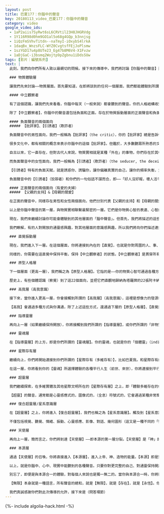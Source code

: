 ```yaml
---
layout: post
title: 巴夏177：你腦中的聲音
key: 20180113_video_巴夏177：你腦中的聲音
category: video
google_video_ids:
  - 1aP2aiis7SyRwt6sL6CRVtil23H8JHGRVdg
  - 1Y116R98d0hm9GO1al5o68g4GQp_b3nnjsg
  - 1iQzFmSVhvTitdn--naTmyI-iOxybS4lrkA
  - 1daqBx_WnzsFLC-WYZ0CvgtsfFEjJoPlsmw
  - 1szYGD17u4p8UTe23_Eg47b8M6V4-X1Fvzw
  - 1aDjGaC-i3bsmq2Wojtp9pZgbnu1iDdsSUw
tags: [影片｜編號系列]
text: |
  此刻，我們向你們所有人致以最親切的問候。接下來的傳導中，我們將討論【你腦中的聲音】這個主題，由這位通靈人腦中的聲音（也就是巴夏我），做為本場主持。我們將談到不同層面的腦中聲音，大致分為兩部分——物質層面、非物質層面——它們可被解讀為：腦中的聲音、想法、啟發、信息、感應、振動、直覺等等。

  ### 物質體驗層

  讓我們先來討論——物質層面。首先要知道，在即將談到的任何一個層面，我們都能體驗到所謂的「聲音」，任何「聲音」都可能被你的人格結構過濾為負面、正面或中立的信息。

  #### 中立觀察者

  有了這個認識，讓我們先來看看，你腦中每天（一般來說）都會聽到的聲音。你的人格結構收到的外界反射，（從某種意義上）就像聽到的信息或聲音。在你的核心，有一個（姑且）叫做【中立觀察者】的聲音，它是日常中具有代表性的「聲音」，它是一種觀察，一種中立的認知。日常生活中，你會「聽到」這些聲音，「看，那邊有個人」，「我想走這條路」，「有人向我走過來了」，「對了，我還有件事沒做」，這些都是【中立觀察者】在對你的日常瑣事進行記錄，它就像你在物質實相（這場大夢）中的監視器。

  除了【中立觀察者】，你腦中的聲音還包括負面和正面。存在於物質振動層面的正面聲音和負面聲音同樣被分為兩個部分（兩種模式、兩種振動）。從外在特點來看，【正面聲音的兩個面向】和【負面聲音的兩個面向】可以表示為男性和女性兩種模式（陽性和陰性兩個面向）。

  #### 負面聲音的兩個面向
  ##### 【批評家】、【引誘者】（欺詐者）

  負面聲音中的男性面向，我們一般稱為【批評家】（the critic），你的【批評家】總是告訴你——「你不夠好」。總是評判你——「你還不夠格」，「你還沒有盡力」，「你做的不對」，「你做錯了」，以及你給自己編造的各種自我批評，它貶低你的本質，否定你的存在。

  很多文化中，都有相關的概念來表示你腦中的這個【批評家】。但鑑於，大多數聽眾所熟悉的文化（西方文化）背景中，很多神話故事都起源於你們所謂的猶太教和基督教，因此，我將借用你們宗教文化中的概念，來勾勒這個【批評家】的形象，正如你們古老的聖經故事所描述，這個【批評家】就是被你們稱為「謊言之父」的「撒旦（路西法）」。因為，所有這些評判——「你不夠好」，「你沒有資格」，「你做得不對」，這些批評，從根本上說，都是否定你的本質和存在價值的謊言。

  自古以來，它一直存在，但對古代人來說，物質實相就是某種「外在」的事物，你們存在於其中，所以，這個批評的聲音，也被具象化為一個「外在的」範例。很多古代人無法理解，這個【批評家】（或撒旦）就源於他們自己的意識，源於他們的心智，源於他們的物質意識。所以，當這種內在的聲音出現時，當他們聽到這種對話時，他們就想當然地認為，這聲音源於外在，源於外在的物質世界，所以，他們把這種聲音歸咎給「魔鬼」、「負面靈體」、「惡魔」這種虛構的概念，並將罪魁禍首定義為——「謊言之父」。因此要明白，當你聽到這種批評的聲音時，它的本質其實是謊言，它只是在提醒你——調整自己的頻率失衡，找回真正的自己。

  而負面聲音中的女性面向，我們一般稱為【引誘者】（欺詐者）（the seducer, the deceiver），它常常被描述為一個迷人的妖婦，引誘你走向懸崖。在聖經故事中，它通常是「謊言之父」女性的一面，你可以說，它就是「謊言之父」的夥伴或副本，它就是你們古書中記載的——「巴比倫大淫婦」。你們聖經故事中提到的這些負面人物，本質上象徵的，其實就是你物質意識中的【批評家】和【引誘者】。

  【引誘者】特有的負面天賦，就是誘惑你、誘騙你，讓你偏離真實的自己，讓你的頻率失衡，並讓你覺得，「這樣才是最好的選擇」。【引誘者】是以結果為導向的。它認為，走捷徑沒問題、欺騙他人沒問題、順手牽羊沒問題，為了達到某個結果，毫不在乎過程中出現的各種失衡，它一路在你耳邊輕語——「抄近路吧，沒關係的，沒人會管的，你做得很對，不會有問題的」。它似乎給你指出一條「非常輕鬆」的路，但它的誘騙本性會掩蓋一個事實，否認一個事實，即——由於你內在頻率失衡，它指出的，恰恰是最困難的一條路，而這「失衡的頻率」（失衡的認知）會不斷反彈回來，因為別忘了——（你所逃避的）信念體系會自我強化，並通過「高我」這面鏡子一次又一次地反射給你，你選擇相信的能量（或失衡的觀念），會不斷被放大。

  負面聲音中的【引誘者】（狡辯者）和你們的一句俗話不謀而合，即——「好人沒好報，壞人活千年」。所以，光有好結果是不夠的，好結果要和（相對應的）好方法平衡一致。所以，要留意你們腦中的這類負面聲音，它們源於你物質心智中的某個信念體系，我們將其象徵性地描述為——【批評家】和【引誘者】，當他們試圖誘騙你，使你內在失衡時，要讓自己覺察，找回你的【中立觀察者】（的聲音），從而給自己一個機會，切換到你物質心智中的正面頻率。

  #### 正面聲音的兩個面向（有愛的夫婦）
  ##### 【父親的支持】&【母親的關愛】

  在正面的聲音中，同樣存在男性和女性兩個面向，他們分別代表【父親的支持】和【母親的關愛】，如同一對有愛的夫婦，幫助你不斷成長，幫助你融入喜悅、真實、興奮、熱情、創造，融入本源無條件的愛中。當你知曉，當你讓這正面頻率之光穿透進來，照耀你的內在時，你會感受到一種鼓勵，一種認可，這充滿支持的能量出現在你生活的每時每刻。這能量，就是正面的、有愛的父母——【父親的支持】和【母親的關愛】，他們能讓你真正成長為一個與內在靈性平衡統一的人。

  以上是你腦中聲音的第一層，與物質實相聯繫最緊密的一層。它們是你物質心智的表達、心智的表達，它們是一種投射，能引導你（儘可能地）保持在【中立觀察者】的狀態。你並非一定要經歷被【批評家】和【引誘者】誘騙到負面頻率（的教訓），才能學會維持中立平衡，你隨時可以選擇，選擇只接受那些代表著【父親的支持】和【母親的關愛】的聲音，只接受那些代表著「有愛的父母」的信息和輸入，並在它們的引導下成長為一個成熟、內在平衡的存在。

  現在，我們來繼續討論你可能會體驗到的其他層面的「腦中聲音」。但首先，我們將描述的這些層面，都是具有代表性的，它們代表不同的相關程度、不同的能量跨度和意識跨度，我們將按共振頻率的高低和廣度，由下往上向你們介紹這些層面，並不是說，你一定會按這個順序在生活中體驗到它們。你可能根據個人的需要，跳過其中一個或幾個層面。因為，我們本次所討論的物質或非物質層面的聲音，不只包括你自己在物質意識中創造的聲音或對白，還包括你從非物質意識（靈性）那裡接收到的非物質存有的訊息；不只包括所謂的「自我引導」，還包括在通靈狀態下連接到的「其他層面的引導」。

  我們瞭解，有的人對開放的通靈感興趣，對其他層面的意識感興趣，所以我們將向你們描述連接其他意識層面時，最可能的順序、方式和層級，這是大多數人進入通靈狀態時，最普遍的規律。再次說明，這個規律、順序，並不是刻板的，我們描述的只是大多數人連接高層意識時將經歷的順序，在通靈狀態下，你將找到更完整的自己——可以是內在的自己，可以是「外在」的自己。目前，我們已經討論了第一個層面，即最根源的【中立觀察者】，分支出負面的【批評家】和【引誘者】，分支出正面的【父親的支持】和【母親的關愛】。

  ### 直覺振動層

  現在，我們進入下一層。在這個層面，你將連接到內在的【直覺】，也就是你對周圍的人、事、物的感知，這包括不同的存有（不一定是人類）。【直覺】，也可以是一種聲音，一種感受，一種知覺，它是你腦中、心中的另一種「聲音」。別忘了，「心」（heart）也是不可或缺的一部分，【你腦中的聲音】（包括正負面）指的是【頭腦（理性）和心（感性）】的結合」。在【直覺層】，你腦中的聲音，就是一種知覺、一種對頻率的解讀，這種解讀可以是負面或正面的，取決於你的信念體系，但這種解讀，和前面討論的「自我對話型」的聲音有所不同。這種直覺（解讀），更像是來自另一個層面、另一個界域，更像是一種「外來的頻率」，被你接收並解讀，被你當作一種「路標」，來幫助你更直接地連接你周圍的世界，幫助你在這頻率、信息、振動的海洋中穿行。

  同樣的，你需要在這直覺中保持平衡，保持【中立觀察者】的狀態。【中立觀察者】是貫穿所有層面的。正面、負面和中立的過濾網，都是至始至終存在的。因此，要在直覺中保持平衡。為了時刻留意、洞察你內在的頻率變化，你需要學會區分：哪些是純粹中立的觀察和覺知，哪些是被你物質心智中的正面或負面過濾網進行過加工、包裝和潤色的。你對一個振動（人、事、物）的「直覺性解讀」，並不一定是「直」覺的（中立的），任何事的正面意義或負面意義，都是由你自己選擇的，我們將這個層面稱為【直覺振動層】。在這個層面，【直覺】被轉化一種腦中（心中）的聲音、一種直接的感知。

  ### 原型人格層

  下一個層面（更高一層），我們稱之為【原型人格層】。它指的是——你的物質心智可通過各種方式被劃分，【原型人格層】是你整個物質心智的多種人格面向，它們是（上下）重疊的、也是（左右）並列的，取決於你的（縱橫）視角，這些最原始的人格表達（共有22個），組成了你的整個顯意識，這22個人格面向，就好像22個不同的人，忽然出現在你的意識中。很多時候（並非絕對），當你們星球上的人進行通靈（口頭通靈、文字通靈等）時，常常是為了連接到 「另一個存有」，或「另一個人」，通常（並非絕對），你們最先接觸的就是這個「原型人格層」的各種人格面向，你以為自己是在和「另一個實體」或「另一個維度」溝通，通常情況下不是。你最先接觸的存在，是【原型人格層】的各種人格投射。

  歷史上，有些個體認識（察覺）到了這22個面向，並把它們直觀地歸納為塔羅牌的22張阿卡納大牌。如果你們想瞭解這22個人格面向（人格元素）的振動頻率（特徵），就去瞭解塔羅牌的22張大牌，從而瞭解，你在特定時間對自己的特定解讀，在不同時間和場合下，你表現的22種不同能量、22種不同角色，在不同時間和場合下，你頭腦中的不同劇情、不同聯繫，同樣，基於你所持的信念體系，你對這22個人格的體驗，可以是正面、負面或中立的，可以通過深入研究這22張塔羅大牌來瞭解組成你【物質心智】的22個人格面向。

  ### 高我層（高我意識）

  接下來，當你進入更高一層，你會接觸到所謂的【高我層】（高我意識），這裡是想像力的發源地，而想像力是一種管道、通道，用以連接【高我】和【物質意識/小我（頭腦、思維）】。因此，你對想像力本身的體驗，就是對【高我層】的體驗，許多白日夢、畫面和感受都源自想像力，有些夢境也源自想像力，因為通常，當你醒來時所憶起的夢境（另一種「聲音」、另一種信息溝通），這些夢境，可能只是你的物質心智對來自「整體自我」的信息的解讀。因為在夢中，你能更完整地、更帶有覺察地與你的【高我】接觸，所以，當你早上醒來時，你的【物質意識】（小我/顯意識）（physical mind）會借用想像力（這根管道），保持與【高我】的連接、對話、溝通，保持信息的互動，並將這些信息互動轉換為便於理解的形式——即夢境（包括畫面、感受、記憶）。

  【高我】會通過多種方式與你溝通，除了上述這些方式，還通過下層的【原型人格層】、【直覺振動層】以及【物質體驗層】與你溝通，你生活中的【同步性（同步巧合）】體驗，也是一種信號、一種地圖、一種聲音，【高我】對你的引導方式是很溫柔的，它給你的信息總是近在眼前（當下），因為【高我】像一面鏡子，投射出你需要瞭解、需要關注的信息和概念，它總是利用你現實中已有的事物來提醒你，這也是一種溝通方式、一種聲音。你體驗到的【同步性】，其本身就是【高我】的「聲音」，它通過投射信息，來幫助你保持平衡、過你真正選擇的人生、做你真正的自己。

  ### 指導靈層

  再向上一層（如果繼續保持開放），你將接觸到我們所謂的【指導靈層】，或你們所謂的「非物質界」或「靈界」，所謂「另一個世界」的存有。此時，你的靈魂將進入通靈、神秘力量之領域，你將聽到不同的聲音——來自指導靈的聲音，來自指導靈的直覺，來自指導靈的想像力。有時候它不是一個具體的「聲音」（有時候是）。但總的來說，至此你已進入指導靈、高靈、靈性存有的領域。這會使你接收到的傳導（聲音）得到強化、放大，並轉換為你腦中的聲音，轉換為你能理解的信息。這對你和其他人（任何需要這個信息的人）都是非常有益的。

  ### 靈魂層

  在【指導靈層】的上方，即是你們所謂的【靈魂層】。你的靈魂，也就是你的「個體靈」（individual soul），代表著你特殊的人生體驗。你的【靈魂（個體靈）】將告訴你——你此生的指導靈、靈性家族是什麼，它會告訴你，什麼樣的指導靈將陪伴你一生。在這個層面，你將會「真正」接觸到「另一個」實體，但並不是「真正」。，所謂的「另一個」，也是更完整、更宏大的「你」，【靈魂（個體靈）】決定了你的人生課題。【靈魂】將會基於這個課題、基於你選擇的挑戰，向你傳送相關的信息、聲音或指導，然而，你人生的最大挑戰，其本身就是【靈魂】的聲音，這聲音將幫助你去探索你的人生主題，去發現新的自己。所以，你的人生挑戰，本身是你腦中的另一種聲音，使你接觸到【靈魂層】，接觸到【指導靈層】、【高我層】、【原型人格層】、【直覺振動層】以及物質心智（正面、負面、中立）。

  ### 星際存有層

  繼續向上，你們將開始連接到你們所謂的【星際存有（多維存有）】，比如巴夏我。和星際存有的心靈感應、頻率共振，同樣可以表現為某種聲音，比如，你眼前的這個通靈人（戴羅）說話的聲音。在【星際存有層】，你將連接到更大規模的宇宙，此時，你接收到的信息或投射會將你的注意力（意識焦點）轉移到宇宙中的其他星球、其他維度、其他體驗、其他面向。

  在這一層，你將看到你的【靈魂】所選擇體驗的各種平行人生（前世、來世），你將連接到平行人生，並感知到「其他自己」的聲音，因為「你們」是相互連接的。這些聲音，也是可以接觸到的，但別忘了，順序不是一定的，有的人可能會從【直覺層】直接跳躍到【星際存有層】，並在腦中聽到它們的信息，或者感知到所謂的「前世、來世」。你可以跳過不相關的層面，直接去傾聽對你來說最重要的信息。再次提醒，順序並不是固定的，它只是列舉出你所能接觸到的各種層面。不同層面，對應不同的信息、不同的連接方式、不同的視角。我們只是將（你能接收到的）所有信息，委婉地比喻為【你腦中的聲音】。

  ### 超靈層

  我們繼續探索，在多維實體及其他星際文明所在的【星際存有層】之上，即「體驗多維存在的個體意識」所在的【星際存有層】之上，你將會接觸到所謂的【超靈層】（譯註：巴夏曾說，地球70億人，大概有20-30萬個超靈）從某種角度來說，超靈就像是「多個平行存在的原型聲音」，從【超靈】的角度看，過去、現在、未來都是同時存在的，【超靈】代表你所有的存在體驗。因為此世的你是【超靈】的延伸，前世的你是【超靈】的延伸，來世的你也是【超靈】的延伸，所有的平行人生延伸，都來自你的【超靈】。你可以和【超靈】接觸，借助腦中的聲音（多個平行存在的原型聲）進行溝通、交流。

  【超靈】的聲音，通常都是心靈感應式的，圖像式的，（全息）符號式的，它會通過某種非常簡單而形象的方式，向你「一次性傳達（秒傳）」大量的概念和信息，可以是簡單的圖像，也可以是複雜的幾何符號，但仍然是以代表性的符號出現，表達各種聲音、信息和體驗。因此，你的物質心智才能適應這些聲音，並對其進行處理和描述。【超靈】與你溝通的方式，取決於「你的人生課程」和「你與它接觸的動機」。

  ### 復合超靈層/星系意識層

  在【超靈層】之上，你將進入【復合超靈層】，我們也稱之為【星系意識層】。觸及到【星系意識層】，意味著你的意識已經跨越了銀河系，你的意識所觸及的時空跨度，已經空前達到了星系規模，而各個星系、各個維度、各個宇宙，都是本源的一部分。這種星系規模的接觸，通常也是以腦中聲音的方式進行的，

  不僅包括視覺、聽覺、情緒、振動、心靈感應、影像、對話、幾何圖形（這又是一種不同的「聲音」）等等，甚至包括對星系本身的描繪——例如，一顆閃閃發光的超級恆星的景象，或者恆星表面的景象。【星系意識層】通過這種全息的方式，向物質意識發送信息。你將可能在這種信息中，看到耀眼的恆星和星系，或看到恆星表面的日珥，像捲鬚一樣伸向你，向你傳送信息，那耀眼的光伸向你，並轉換成你腦中的「聲音」，你將「聽到」——光在說話，任何與你所在物質實相（即地球）相關的物理表達，都可以成為光的聲音。

  ### 天使層

  再向上一層，簡而言之，你們將到達【天使層】——即本源的第一層分裂。【天使層】是「神」的第一層鏡像，是最原初的界域，這裡是【本源（上帝、神）】的第一層分裂、第一層鏡像。在天使的領域，你將有機會體驗到一種方向迷失，一種「連接性的分離」，你將體驗到「慈悲」或「大愛」，體驗到包容一切的能量，那是一種包含、一種容納，那是一種純粹的頻率，純粹的光的表達。在這頻率中，你將聽到另一種聲音，你將被它吸引至你更高的存在，那明亮無比的光，讓物質世界的一切陰影蕩然無存。它讓你透徹地看見，你核心振動的光束；它讓你清晰地聽見，你核心頻率的號角。它召喚你與本源合一、共振，以進入最終的層面。

  ### 本源層

  通過【天使層】的召喚，你將直接進入【本源層】，進入上帝、神、造物的能量。【本源】即是對「無條件的支持和無條件的愛」的獨特表達、獨特聲音、獨特感覺，而這無條件的愛，本身就是一種光明的語言、一種清晰的聲音。這聲音，是一種對於「你是誰、你在何時、你在何地、你在做什麼」的全然知曉，這聲音，可以經由任何方式顯化出來（任何它願意的方式），它可以是聲音、直覺、原型人格、天使、外星人、指導靈，任何你需要的方式，它就是「最無障礙的人生之道」本身，它通過各種方式不斷地召喚著你，吸引著你，使你與它合一，使你無限地擴展，無限地收縮，它是【一切】，它是【三位一體】，它是【極性】，它是【平衡】。你將以全新的方式，以「三合音、三位一體、三重結構」的符號和象徵與【本源】進行溝通，這就是你們頭腦最能理解的比喻，這就是【本源】的「聲音」和「語言」。【本源】能以多種方式表達它自己，它就是【多種方式】本身，他就是【一】和【一切】。

  以上，就是你腦中、心中、現實中能聽到的各種聲音。只要你對更完整的自己、對通靈保持開放態度，你將可能接觸到以上任何層面，在【小我】和【高我】之間（在物質意識和更高意識之間），達到某種平衡、某種融合，才能真正領會這些概念。保持對我們信息的辨別和洞察，選擇你能清晰理解的部分、選擇你願意相信的部分，從而保持在中立觀察者的狀態。在這平衡、諧振的狀態中，向上發射、探索你存在的各個層面，探索你存在的各個面向。

  別忘了，即便是與本源合一的體驗，對每個人來說也是獨一無二的。當你與本源合一時，你將體驗到——你就是一切，你就是本源。這意味著，一種自信、一種保證、一種知曉、一種全然的存在感。你將明白你的【完整結構】、你的【特殊表達】、你的【獨立參數】、你的【無限擴展】、你的【永恆存在】。

  【無限】本身就是一種語言，所有聲音的總和，就是【無限】，就是【存在】，就是【永恆】。你在這無限的海洋中振動、漂浮，你感受到它的支持，你感受到它溫暖、智慧、無條件愛的光芒，它是白天、是黑夜，它是所有生命內在的聲音。當你與真我諧振時，你將聽到它無比清脆的迴響。它讓你無所畏懼地說出你需要表達的聲音，無需理由，因為它就是【理由】本身，它就是【真理】本身，它就是【你的存在】本身。

  我們真誠感謝你們對此次傳導的允許，接下來是（問答環節）
---
```


{%- include algolia-hack.html -%}
